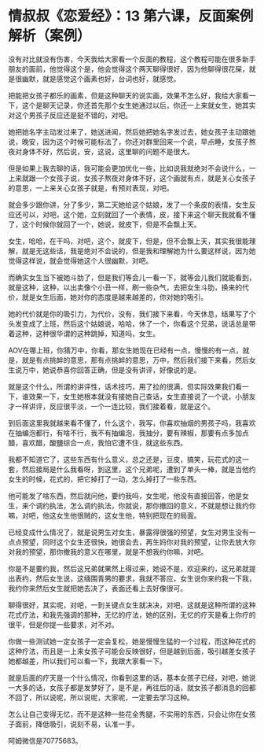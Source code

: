 # 情叔叔《恋爱经》：13 第六课，反面案例解析（案例）

没有对比就没有伤害，今天我给大家看一个反面的教程，这个教程可能在很多新手朋友的面前，他觉得这个是，他会觉得这个两天聊得很好，因为他聊得很花屎，就是很幽默，就是感觉这个画素也好，台词也好，就感觉。

把能把女孩子都乐的画素，但是这种聊天的说实画，效果不怎么好，我给大家看一下，这个是聊天记录，你还首先那个女生她通过以后，你还一上来就女生，她其实对这个男孩子反应还是挺不错的，对吧。

她把她名字主动发过来了，她送进闻，然后她把她名字发过去，她女孩子主动跟她说，晚安，因为这个时候可能标法了，你还对群里回来一个说，早点睡，女孩子熬夜对身体不好，然后说，安，这说，这里聊的问题不是很大。

但是如果上我去聊的话，我可能会更加优化一些，比如说我就绝对不会说什么，一上来就跟一个女孩子说，女孩子熬夜对身体不好，这个画就有点，就是关心女孩子的意思，一上来关心女孩子就是，有预对表现，对吧。

就会多少跟你讲，分了多少，第二天她给这个姑娘，发了一个条皮的表情，女生反应还可以，对吧，这个她，立刻就回了一个表情，皮，接下来这个聊天我就看不懂了，这个时候你就回了一个，她说，就皮下，但是不会飘上天。

女生，哈哈，在干吗，对吧，这个，就皮下，但是，但不会飘上天，其实我很能理解，就是无这些话，我是绝对不会说的，但是我和理解她为什么要这样说，因为她觉得这样说，就会觉得她这个人很幽默，对吧。

而确实女生当下被她斗肋了，但是我们等会儿一看一下，就等会儿我们就能看到，就是这种，这种，以出卖像个小丑一样，刷一些杂气，去把女生斗肋，换来的代价，就是女生后面，她对你的态度是越来越差的，你对她的吸引。

她的代价就是你的吸引力，为代价，没有，我们接下来看，今天休息，结果写了个头发变成了上班，然后这个姑娘说，哈哈，休了一个，你看这个兄弟，说话总是带着这种，这种很华谓的这种跳掉，知道吗，女生。

AOV在哪上班，你猜万中，你看，那女生她现在已经有一点，慢慢的有一点，就是，就是有点挑衅的意思，那有点挑衅的意思，万中，然后我们接下来看，然后女生说万中，她说恭喜你回答正确，但是没有讲评，好像说的是。

就是这个什么，所谓的讲评性，话术技巧，用了拉的很满，但实际效果我们看一下，谁效果一下，女生她根本就没有接她自己查话，女生直接说了一个说，小朋友才一样讲评，反应很平淡，一个一连比较，我们接着看，就是这个。

到后面这里我就越来看不懂了，什么这个，我写，你喜欢抽烟的男孩子吗，我喜欢在抽编泡都行，有啥不行，我不有抽编泡，我抽分，要有辣椒，那要有点多加点醋，喜欢醋，酸鹽综合一点，我怕它遭不住，就这些东西。

我都不知道它了，这些东西有什么意义，总之还是，豆皮，搞笑，玩花式的这一套，然后接局是什么我看呀，到这里，这个兄弟呢，遭到了单头一棒，就是当他约女生的时候，花式的，把它掉打了一动，怎么掉打了一些东西。

他可能发了啥东西，然后就问他，要约我吗，女生呢，他没有直接回答，他是女生，来个调约执法，怎么调约执法，你就说，那你撤回的意义，不就是想让我约你嘛，对吧，他这女生他很贼的，这女生他，特别把现在的局面。

已经变成什么情况了，就是说男生对女生，暴露得很强的预望，女生对男生没有一点点预望，同时这个女生还很快，她很会去，再生妈你对我的预望，让你去放大你对我的预望，那你撤我的意义在哪里，就是不想我约你嘛，对吧。

你是不是要约我，然后这兄弟就果然上得过来，她说不是，欢迎来约，这兄弟就提出表约，然后女生说，这缅围青男的要求，我就不答应，女生说你来约我一下我，我约你来然后女生就把她去决了，表面还看上去好像很可。

聊得很好，其实呢，对吧，一到关键点女生就决决，对吧，这就是这种所谓的这种花式疗法，和我先强调的那种，无忆的疗法，她的区别，无忆的疗天是看上你疗的很平，但是你提一些要求，对不对。

你做一些测试她一定女孩子一定会复松，她是慢慢生猛的一个过程，而这种花式的这种疗法，而且是一上来女孩子可能会反映很好，但是越到后面，吸引越差女孩子她都越差，所以我们可以看一下，我跟大家看一下。

就是后面的疗天是一个什么情况，你看到这里的话，基本女孩子已经，对吧，她说一大多的话，女孩子都是发梦好了，是不是，再往后的话，就女孩子都消息的回都不回了，所以说呢，所以说呢，大家呢，一定要去学习这种。

怎么让自己变得无忆，而不是这种一些花全秀腿，不实用的东西，只会让你在女孩子面前，降低吸引，说刻不易，认准一手。

阿姆微信是70775683。